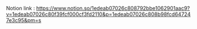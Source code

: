 Notion link :
https://www.notion.so/1edeab07026c808792bbe1062901aac9?v=1edeab07026c80f39fcf000cf3fd2110&p=1edeab07026c808b98fcd647247e3c95&pm=s
